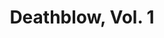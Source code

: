 ---
title: "Deathblow, Vol. 1"
issue: 2A
issue_nr: 2
full_title: ""
subtitle: ""
story_arc: ""
crossover: ""
variant: A
publisher: Image Comics
creators: 
  - Jim Lee
  - Steve Gerber
  - Brandon Choi
release_date: Aug 1993
release_year: 1993
genre:
  - Action
  - Adventure
  - Science Fiction
  - Super-Heroes
  - War
format: Comic
pages: 36
signed_by: ""
price: 1.75
---
